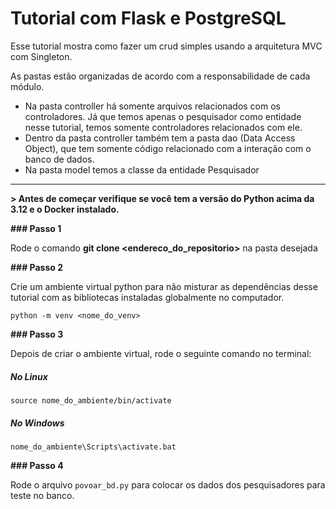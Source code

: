 # Tutorial com Flask e PostgreSQL

Esse tutorial mostra como fazer um crud simples usando a arquitetura MVC com Singleton.

As pastas estão organizadas de acordo com a responsabilidade de cada módulo.
- Na pasta controller há somente arquivos relacionados com os controladores. Já que temos apenas o pesquisador como entidade nesse tutorial, temos somente controladores relacionados com ele.
 - Dentro da pasta controller também tem a pasta dao (Data Access Object), que tem somente código relacionado com a interação com o banco de dados.
- Na pasta model temos a classe da entidade Pesquisador

_____________________________________________________________

__> Antes de começar verifique se você tem a versão do Python acima da 3.12 e o Docker instalado.__

**### Passo 1**

Rode o comando **git clone <endereco_do_repositorio>** na pasta desejada

**### Passo 2** 

Crie um ambiente virtual python para não misturar as dependências desse tutorial com as bibliotecas instaladas globalmente no computador.

` python -m venv <nome_do_venv> `

**### Passo 3**

Depois de criar o ambiente virtual, rode o seguinte comando no terminal:

 ##### No Linux

` source nome_do_ambiente/bin/activate `

 ##### No Windows

` nome_do_ambiente\Scripts\activate.bat `

**### Passo 4**

Rode o arquivo `povoar_bd.py` para colocar os dados dos pesquisadores para teste no banco.
